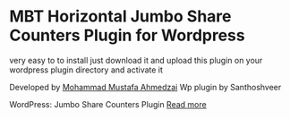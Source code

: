 # MBT Horizontal Jumbo Share Counters Plugin for Wordpress

very easy to to install just download it and upload this plugin on your wordpress plugin directory and activate it 

Developed by <a href="http://www.mybloggertricks.com/">Mohammad Mustafa Ahmedzai</a>
Wp plugin by Santhoshveer

WordPress: Jumbo Share Counters Plugin <a href="http://www.mybloggertricks.com/2016/03/wordpress-jumbo-share-counters-plugin.html">Read more</a>
